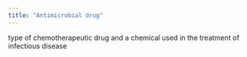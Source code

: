 ```yaml
---
title: "Antimicrobial drug"
---
```

type of chemotherapeutic drug and a chemical used in the treatment of infectious disease

